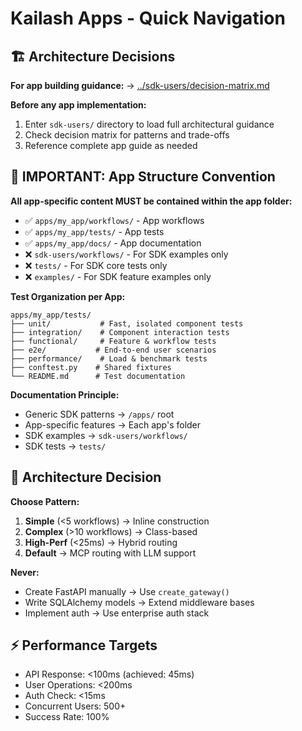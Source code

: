 # Kailash Apps - Quick Navigation

## 🏗️ Architecture Decisions

**For app building guidance:** → [../sdk-users/decision-matrix.md](../sdk-users/decision-matrix.md)

**Before any app implementation:**
1. Enter `sdk-users/` directory to load full architectural guidance
2. Check decision matrix for patterns and trade-offs
3. Reference complete app guide as needed

## 🚨 IMPORTANT: App Structure Convention

**All app-specific content MUST be contained within the app folder:**
- ✅ `apps/my_app/workflows/` - App workflows
- ✅ `apps/my_app/tests/` - App tests
- ✅ `apps/my_app/docs/` - App documentation
- ❌ `sdk-users/workflows/` - For SDK examples only
- ❌ `tests/` - For SDK core tests only
- ❌ `examples/` - For SDK feature examples only

**Test Organization per App:**
```
apps/my_app/tests/
├── unit/           # Fast, isolated component tests
├── integration/    # Component interaction tests
├── functional/     # Feature & workflow tests
├── e2e/           # End-to-end user scenarios
├── performance/    # Load & benchmark tests
├── conftest.py    # Shared fixtures
└── README.md      # Test documentation
```

**Documentation Principle:**
- Generic SDK patterns → `/apps/` root
- App-specific features → Each app's folder
- SDK examples → `sdk-users/workflows/`
- SDK tests → `tests/`

## 🎯 Architecture Decision

**Choose Pattern:**
1. **Simple** (<5 workflows) → Inline construction
2. **Complex** (>10 workflows) → Class-based
3. **High-Perf** (<25ms) → Hybrid routing
4. **Default** → MCP routing with LLM support

**Never:**
- Create FastAPI manually → Use `create_gateway()`
- Write SQLAlchemy models → Extend middleware bases
- Implement auth → Use enterprise auth stack

## ⚡ Performance Targets

- API Response: <100ms (achieved: 45ms)
- User Operations: <200ms
- Auth Check: <15ms
- Concurrent Users: 500+
- Success Rate: 100%
